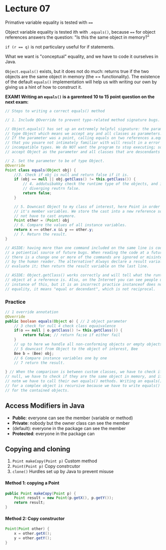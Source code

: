 # Lecture 07

Primative variable equality is tested with `==`

Object variable equality is tested ith with `.equals()`, because `==` for object
references answers the question: "Is this the same object in memory?"

`if (r == q)` is not particulary useful for if statements.

What we want is "conceptual" equality, and we have to code it ourselves in Java.

`Object.equals()` exists, but it does not do much: returns true if the two
objects are the same object in memory (the == functionality). The existence of
the default `equals()` implementation will help us with writing our own by
giving us a hint of how to construct it.

**EXAM1 Writing an `equals()` is a garenteed 10 to 15 point question on the next
exam:**
```java
// Steps to writing a correct equals() method

// 1. Include @Override to prevent typo-related method signature bugs.

// Object.equals() has set up an extremely helpful signature: the parameter is
// type Object which means we accept any and all classes as parameters.
// If the parameter was a point, calling equals on two references a.equals(b)
// that you youare not intimately familiar with will result in a error for
// incompatible types. We do NOT want the program to stop executing; so we
// accept Object as the parameter and all classes that are descendants on it.

// 2. Set the parameter to be of type Object.
@Override
Point class equals(Object obj) {
	//3. Check if obj is null and return false if it is.
	if (obj == null || obj.getClass() != this.getClass()) {
		// 4. addutuibakky check the runtime type of the objects, and if 
		// diverging reutrn false.
		return false;
	}

	// 5. Downcast Object to my class of interest, here Point in order to access
	// it's member variables. We store the cast into a new reference so we do
	// not have to cast anymore.
	Point other = (Point) obj
	// 6. Compare the values of all instance variables.
	return x == other.x && y == other.y;
	// 7. Return the result.
}

// ASIDE: having more than one command included on the same line is code smell:
// a potiential source of future bugs. When reading the code at a future date,
// there is a change one or more of the commands are ignored or misinterpreted
// by the human reader. The alternative? Always declare a result varialbe and
// evaluate it; then return the result variable on the last line.

// ASIDE: Object.getClass() works correctly and will tell what the runtime
// object at a reference is. Also, on the Internet you can see people using obj
// instance of this, but it is an incorrect practice instanceof does not mean
// equality, it means "equal or decendant", which is not reciprocal.
```

### Practice

```java
// 1 override annotation
@Override
public boolean equals(Object o) { // 2 object parameter
	// 3 check for null 4 check class equaivalence
	if(o == null | o.getClass() != this.getClass()) {
		return false; // return fa;se if either fail
	}
	// up to here we handle all non-conforming objects or empty objects.
	// 5 downcast from Object to the object of interest, Bee
	Bee b = (Bee) obj;
	// 6 Compare instance variables one by one
	// 7 return the result.
	
} // When the comparison is between custom classes, we have to check if they are
// null, we have to check if they are the same object in memory, and if they are
// notm we have to call their own equals() methods. Writing an equals() method
// for a complex object is recursive because we have to write equals() methods
// for the contained objects.
```

## Access Modifiers in Java

* **Public**: everyone can see the member (variable or method)
* **Private**: nobody but the owner class can see the member
* (default): everyone in the package can see the member
* **Protected**: everyone in the package can 

## Copying and cloning

1. `Point makeCopy(Point p)` Custom method
2. `Point(Point p)` Copy constrcutor
3. `clone()` Hurdles set up by Java to prevent misuse

#### Method 1: copying a Point

```java
public Point makeCopy(Point p) {
	Point result = new Point(p.getX(), p.getY());
	return result;
}
```

#### Method 2: Copy constructor

```java
Point(Point other) {
	x = other.getX();
	y = other.getY();
}
```
